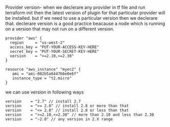 Provider version- 
               when we declerare any provider in tf file and run terraform init 
then the latest version of plugin for that particular provider will be installed.
but if we need to use a particular version then we declerare that. 
declerare version is a good practice beacause a node which is running on a version 
that may not run on a different version.

```
provider "aws" {
  region     = "us-west-2"
  access_key = "PUT-YOUR-ACCESS-KEY-HERE"
  secret_key = "PUT-YOUR-SECRET-KEY-HERE"
  version    = ">=2.10,<=2.30"
}

resource "aws_instance" "myec2" {
   ami = "ami-082b5a644766e0e6f"
   instance_type = "t2.micro"
}
```
we can use version in following ways
```
version    = "2.7" // install 2.7
version    = ">= 2.8" // install 2.8 or more than that
version    = "<= 2.8" // install 2.8 or less than that
version    = ">=2.10,<=2.30" // more than 2.10 and less than 2.30
version    = "~2.0" // any version in 2.X range
```
